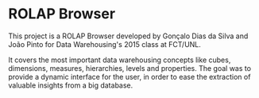 # ROLAP Browser

This project is a ROLAP Browser developed by Gonçalo Dias da Silva and João Pinto for Data Warehousing's 2015 class at FCT/UNL.

It covers the most important data warehousing concepts like cubes, dimensions, measures, hierarchies, levels and properties. The goal was to provide a dynamic interface for the user, in order to ease the extraction of valuable insights from a big database.
